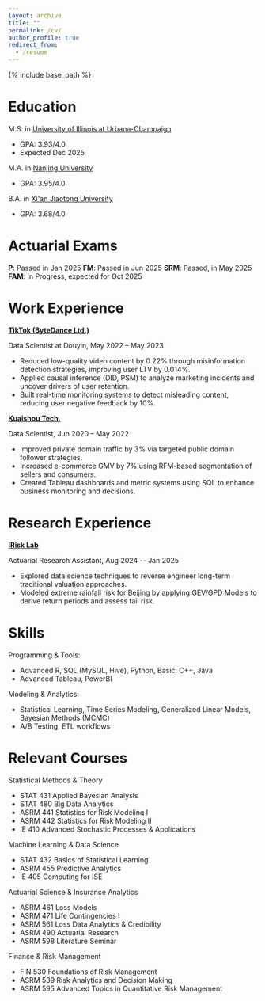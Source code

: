 ```yaml
---
layout: archive
title: ""
permalink: /cv/
author_profile: true
redirect_from:
  - /resume
---
```


{% include base_path %}

Education
======
M.S. in [University of Illinois at Urbana-Champaign](https://illinois.edu/)
* GPA: 3.93/4.0
* Expected Dec 2025
  
M.A. in [Nanjing University](https://www.nju.edu.cn/en/About.htm)
* GPA: 3.95/4.0
  
B.A. in [Xi'an Jiaotong University](https://en.xjtu.edu.cn/2021-04/07/c_602482.htm)
* GPA: 3.68/4.0

Actuarial Exams
======
**P**: Passed in Jan 2025
**FM**: Passed in Jun 2025
**SRM**: Passed, in May 2025
**FAM**: In Progress, expected for Oct 2025

Work Experience
======
**[TikTok (ByteDance Ltd.)](https://www.douyin.com)**

Data Scientist at Douyin, May 2022 – May 2023

* Reduced low-quality video content by 0.22% through misinformation detection strategies, improving user LTV by 0.014%.
* Applied causal inference (DID, PSM) to analyze marketing incidents and uncover drivers of user retention.
* Built real-time monitoring systems to detect misleading content, reducing user negative feedback by 10%.

**[Kuaishou Tech.](https://www.kuaishou.com)**

Data Scientist, Jun 2020 – May 2022

* Improved private domain traffic by 3% via targeted public domain follower strategies.
* Increased e-commerce GMV by 7% using RFM-based segmentation of sellers and consumers.
* Created Tableau dashboards and metric systems using SQL to enhance business monitoring and decisions.

Research Experience
======
**[IRisk Lab](https://asrm.illinois.edu/illinois-risk-lab/illinois-risk-lab-home)**

Actuarial Research Assistant, Aug 2024 -- Jan 2025

* Explored data science techniques to reverse engineer long-term traditional valuation approaches.
* Modeled extreme rainfall risk for Beijing by applying GEV/GPD Models to derive return periods and assess tail risk.

Skills
======
Programming & Tools:
  * Advanced R, SQL (MySQL, Hive), Python, Basic: C++, Java
  * Advanced Tableau, PowerBI

Modeling & Analytics:
  * Statistical Learning, Time Series Modeling, Generalized Linear Models, Bayesian Methods (MCMC)
  * A/B Testing, ETL workflows

Relevant Courses
======
Statistical Methods & Theory
* STAT 431 Applied Bayesian Analysis
* STAT 480 Big Data Analytics
* ASRM 441 Statistics for Risk Modeling I
* ASRM 442 Statistics for Risk Modeling II
* IE 410 Advanced Stochastic Processes & Applications
  
Machine Learning & Data Science
* STAT 432 Basics of Statistical Learning
* ASRM 455 Predictive Analytics
* IE 405 Computing for ISE
  
Actuarial Science & Insurance Analytics
* ASRM 461 Loss Models
* ASRM 471 Life Contingencies I
* ASRM 561 Loss Data Analytics & Credibility
* ASRM 490 Actuarial Research
* ASRM 598 Literature Seminar
  
Finance & Risk Management
* FIN 530 Foundations of Risk Management
* ASRM 539 Risk Analytics and Decision Making
* ASRM 595 Advanced Topics in Quantitative Risk Management
  


